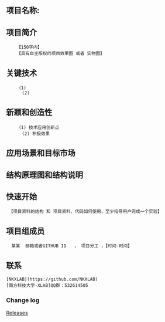 ## 项目名称:
## 项目简介
        【150字内】
        【具有自主版权的项目效果图 或者 实物图】


## 关键技术
        （1)
          (2)

## 新颖和创造性
        （1) 技术应用创新点
          (2) 积极效果

## 应用场景和目标市场


## 结构原理图和结构说明


## 快速开始
     【项目资料的结构 和 项目资料、代码如何使用，至少指导用户完成一个实验】

## 项目组成员
      某某  邮箱或者GITHUB ID   ， 项目分工 ，【时间-时间】
## 联系
    [NKXLAB](https://github.com/NKXLAB)
    [南方科技大学-XLAB]QQ群：532614505
    
### Change log ###

[Releases](https://github.com/SUSTC-XLAB/robot//releases)
